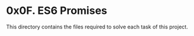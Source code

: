 # 0x0F. ES6 Promises
This directory contains the files required to solve each task of this project.
